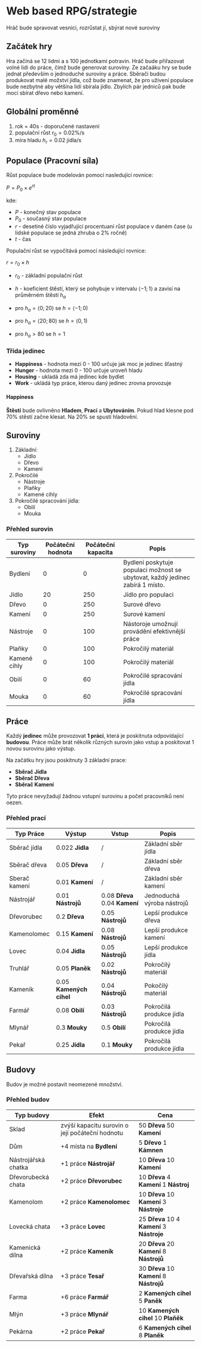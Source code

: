 # Web based RPG/strategie

Hráč bude spravovat vesnici, rozrůstat jí, sbýrat nové suroviny

## Začátek hry

Hra začíná se 12 lidmi a s 100 jednotkami potravin. Hráč bude přiřazovat volné lidi do práce, čímž bude generovat suroviny. Ze začaáku hry se bude jednat především o jednoduché suroviny a práce. Sběrači budou produkovat malé možství jídla, což bude znamenat, že pro uživení populace bude nezbytné aby většína lidí sbírala jídlo. Zbylích pár jedniců pak bude moci sbírat dřevo nebo kamení.

## Globální proměnné

1. rok = 40s - doporučené nastavení
2. populační růst $r_0 = 0.02$%/s
3. míra hladu $h_r=0.02$ jídla/s

## Populace (Pracovní síla)

Růst populace bude modelován pomocí nasledující rovnice:

$P = P_0×e^{rt}$

kde:

- $P$ - konečný stav populace
- $P_0$ - současný stav populace
- $r$ - desetiné číslo vyjadřující procentuaní růst populace v daném čase (u lidské populace se jedná zhruba o 2% ročně)
- $t$ - čas

Populační růst se vypočítává pomocí následující rovnice:

$r =r_0×h$

- $r_0$ - základní populační růst

- $h$ - koeficient štěstí, který se pohybuje v intervalu $⟨-1;1⟩$ a zavisí na průměrném štěstí $h_a$
- pro $h_a=⟨0;20)$ se $h=⟨-1;0)$
- pro $h_a=⟨20;80)$ se $h=⟨0,1)$
- pro $h_a>80$ se $h=1$

### Třída jedinec

- __Happiness__ - hodnota mezi 0 - 100 určuje jak moc je jedinec šťastný
- __Hunger__ - hodnota mezi 0 - 100 určuje uroveň hladu
- __Housing__ - ukladá zda má jedinec kde bydlet
- __Work__ - ukládá typ práce, kterou daný jedinec zrovna provozuje

#### Happiness

__Štěstí__ bude ovlivněno __Hladem__, __Prací__ a __Ubytováním__. Pokud hlad klesne pod 70% stěstí začne klesat. Na 20% se spustí hladovění.

## Suroviny

1. Základní:
   - Jídlo
   - Dřevo
   - Kamení
2. Pokročilé
    - Nástroje
    - Plaňky
    - Kamené cihly
3. Pokročilé spracování jídla:
    - Obilí
    - Mouka

### Přehled surovin

| Typ suroviny | Počáteční hodnota | Počáteční kapacita | Popis |
| --- | --- | --- | --- |
| Bydlení | 0 | 0 | Bydlení poskytuje populaci možnost se ubytovat, každý jedinec zabírá 1 místo.
| Jídlo | 20 | 250 | Jídlo pro populaci |
| Dřevo | 0 | 250 | Surové dřevo |
| Kamení | 0 | 250 | Surové kamení |
| Nástroje | 0 | 100 | Nástoroje umožnují provádění efektivnější práce |
| Plaňky | 0 | 100 | Pokročilý materiál |
| Kamené cihly | 0 | 100 | Pokročilý materiál |
| Obilí | 0 | 60 | Pokročilé spracování jídla |
| Mouka | 0 | 60 | Pokročilé spracování jídla |

## Práce

Každý __jedinec__ může provozovat __1 práci__, která je poskitnuta odpovídající __budovou__. Práce může brát několik různých surovin jako vstup a poskitovat 1 novou surovinu jako výstup.

Na začátku hry jsou poskitnuty 3 základní prace:

- __Sběrač Jídla__
- __Sběrač Dřeva__
- __Sběrač Kamení__

Tyto práce nevyžadují žádnou vstupní surovinu a počet pracovníků není oezen.

### Přehled prací

| Typ Práce | Výstup | Vstup | Popis |
| --- | --- | --- | --- |
| Sběrač jídla | 0.022 __Jídla__ | / | Základní sběr jídla |
| Sběrač dřeva | 0.05 __Dřeva__ | / |  Základní sběr dřeva |
| Sberač kamení | 0.01 __Kamení__ | / | Základní sběr kamení |
| Nástrojář | 0.01 __Nástrojů__ | 0.08 __Dřeva__ 0.04 __Kamení__ | Jednoduchá výroba nástrojů |
| Dřevorubec | 0.2 __Dřeva__ | 0.05 __Nástrojů__ | Lepší produkce dřeva |
| Kamenolomec | 0.15 __Kamení__ | 0.08 __Nástrojů__ | Lepší produkce kamení |
| Lovec | 0.04 __Jídla__ | 0.05 __Nástrojů__ | Lepší produkce jídla |
| Truhlář | 0.05 __Planěk__ | 0.02 __Nástrojů__ | Pokročilý materiál |
| Kameník | 0.05 __Kamených cihel__ | 0.04 __Nástrojů__ | Pokočilý materiál |
| Farmář | 0.08 __Obilí__ | 0.03 __Nástrojů__ | Pokročilá produkce jídla |
| Mlynář | 0.3 __Mouky__ | 0.5 __Obilí__ |  Pokročilá produkce jídla |
| Pekař | 0.25 __Jídla__ | 0.1 __Mouky__ | Pokročilá produkce jídla |

## Budovy

Budov je možné postavit  neomezené množství.

### Přehled budov

| Typ budovy | Efekt | Cena |
| --- | --- | --- |
| Sklad | zvýší kapacitu surovin o její počáteční hodnotu | 50 __Dřeva__ 50 __Kamení__ |
| Dům | +4 místa na __Bydlení__ | 5 __Dřevo__ 1 __Kámnen__ |
| Nástrojářská chatka | +1 práce __Nástrojář__ | 10 __Dřeva__ 10 __Kamení__ |
| Dřevorubecká chata | +2 práce __Dřevorubec__ | 10 __Dřeva__ 4 __Kamení__ 1 __Nástroj__ |
| Kamenolom | +2 práce __Kamenolomec__ | 10 __Dřeva__ 10 __Kamení__ 3 __Nástroje__ |
| Lovecká chata | +3 práce __Lovec__ | 25 __Dřeva__ 10 4 __Kamení__ 3 __Nástroje__ |
| Kamenická dílna | +2 práce __Kameník__ | 20 __Dřeva__ 20 __Kamení__ 8 __Nástrojů__ |
| Dřevařská dílna | +3 práce __Tesař__ | 30 __Dřeva__ 10 __Kamení__ 8 __Nástrojů__
| Farma | +6 práce __Farmář__ | 2 __Kamených cihel__ 5 __Paněk__ |
| Mlýn | +3 práce __Mlynář__ | 10 __Kamených cihel__ 10 __Plaňěk__ |
| Pekárna | +2 práce __Pekař__ | 6 __Kamených cihel__ 8 __Planěk__ |
